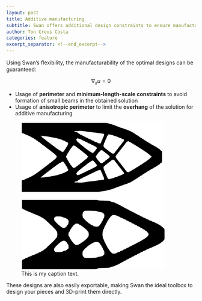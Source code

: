 ```yaml
---
layout: post
title: Additive manufacturing
subtitle: Swan offers additional design constraints to ensure manufacturability of designs
author: Ton Creus Costa
categories: feature
excerpt_separator: <!--end_excerpt-->
---
```


 Using Swan’s ﬂexibility, the manufacturability of the optimal designs can be guaranteed:
 <!--end_excerpt-->
$$\nabla_x u = 0$$

- Usage of **perimeter** and **minimum-length-scale constraints** to avoid formation of small beams in the obtained solution
- Usage of **anisotropic perimeter** to limit the **overhang** of the solution for additive manufacturing

<figure>
  <img src="/assets/images/hero-additivemanufacturing.png" alt="my alt text"/>
  <figcaption>This is my caption text.</figcaption>
</figure>

These designs are also easily exportable, making Swan the ideal toolbox to design your pieces and 3D-print them directly. 